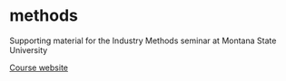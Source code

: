 # methods
Supporting material for the Industry Methods seminar at Montana State University

[Course website](http://cs.montana.edu/~grayd/methods)
